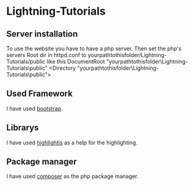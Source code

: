 # Lightning-Tutorials
## Server installation
To use the website you have to have a php server. Then set the php's servers Root dir in httpd.conf to yourpathtothisfolder/Lightning-Tutorials/public like this DocumentRoot "yourpathtothisfolder\Lightning-Tutorials\public"
<Directory "yourpathtothisfolder\Lightning-Tutorials\public">

## Used Framework
I have used [bootstrap](http://getbootstrap.com/).
## Librarys
I have used
[highlightjs](https://highlightjs.org/) as a help for the highlighting.
## Package manager
I have used
[composer](https://getcomposer.org/) as the php package manager.